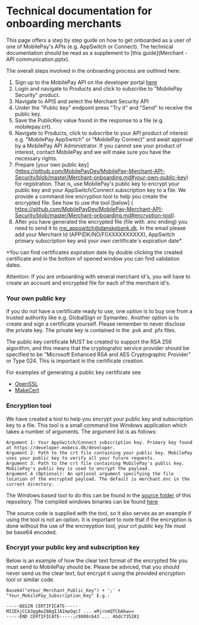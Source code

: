 ﻿# Technical documentation for onboarding merchants
This page offers a step by step guide on how to get onboarded as a user of one of MobilePay's APIs (e.g. AppSwitch or Connect). The technical documentation should be read as a supplement to [this guide](Merchant - API communication.pptx).

The overall steps involved in the onboarding process are outlined here:

1.	Sign up to the MobilePay API on the developer portal [here](https://developer.mobeco.dk)
2.	Login and navigate to Products and click to subscribe to "MobilePay Security" product.
3.	Navigate to APIS and select the Merchant Security API
4.	Under the "Public key" endpoint press "Try it" and "Send" to receive the public key.
5.	Save the PublicKey value found in the response to a file (e.g. mobilepay.crt).
6.	Navigate to Products, click to subscribe to your API product of interest e.g. "MobilePay AppSwitch" or "MobilePay Connect" and await approval by a MobilePay API Administrator. If you cannot see your product of interest, contact MobilePay and we will make sure you have the necessary rights.
7.	Prepare [your own public key] (https://github.com/MobilePayDev/MobilePay-Merchant-API-Security/blob/master/Merchant-onboarding.md#your-own-public-key) for registration. That is, use MobilePay's public key to encrypt your public key and your AppSwitch/Connect subscription key to a file. We provide a command line encryption tool to help you create the encrypted file. See how to use the tool [below] ( https://github.com/MobilePayDev/MobilePay-Merchant-API-Security/blob/master/Merchant-onboarding.md#encryption-tool).
8. After you have generated the encrypted file (file with .enc ending) you need to send it to mp_appswitch@danskebank.dk. In the email please add your Merchant Id (APP(DK/NO/FI)XXXXXXXXXX), AppSwitch primary subscription key and your own certificate's expiration date*.

*You can find certificates expiration date by double clicking the created certificate and in the bottom of opened window you can find validation dates.

Attention: If you are onboarding with several merchant id's, you will have to create an account and encrypted file for each of the merchant id's.

### Your own public key
If you do not have a certificate ready to use, one option is to buy one from a trusted authority like e.g. GlobalSign or Symantec. Another option is to create and sign a certificate yourself. Please remember to never disclose the private key. The private key is contained in the .pvk and .pfx files.

The public key certificate MUST be created to support the RSA 256 algorithm, and this means that the cryptograhic service provider should be specified to be "Microsoft Enhanced RSA and AES Cryptographic Provider" or Type 024. This is important in the certificate creation.

For examples of generating a public key certificate see
- [OpenSSL](https://github.com/MobilePayDev/MobilePay-Merchant-API-Security/blob/master/CreateCertificateExamples/OpenSSL.txt)
- [MakeCert](https://github.com/MobilePayDev/MobilePay-Merchant-API-Security/blob/master/CreateCertificateExamples/makeCert.cmd)

### Encryption tool
We have created a tool to help you encrypt your public key and subscription key to a file. This tool is a small command line Windows application which takes a number of arguments. The argument list is as follows:</br>

	Argument 1: Your AppSwitch/Connect subscription key. Primary key found at https://developer.mobeco.dk/developer.
	Argument 2: Path to the crt file containing your public key. MobilePay uses your public key to verify all your future requests.
	Argument 3: Path to the crt file containing MobilePay's public key. MobilePay's public key is used to encrypt the payload.
	Argument 4 (Optional): An optional argument specifying the file location of the encrypted payload. The default is merchant.enc in the current directory.

The Windows based tool to do this can be found in the [source folder](https://github.com/MobilePayDev/MobilePay-Merchant-API-Security/tree/master/Encrypter/Source) of this repository.
The compiled windows binaries can be found [here](https://github.com/MobilePayDev/MobilePay-Merchant-API-Security/tree/master/Encrypter/Bin)

The source code is supplied with the tool, so it also serves as an example if using the tool is not an option. It is important to note that if the encryption is done without the use of the encreyption tool, your crt public key file must be base64 encoded.

### Encrypt your public key and subscription key

Below is an example of how the clear text format of the encrypted file you must send to MobilePay should be. Please be adviced, that you should never send us the clear text, but encrypt it using the provided encryption tool or similar code.

	Base64("eYour_Merchant_Public_Key") + ';' + "Your_MobilePay_Subscription_Key" E.g.:
	
	-----BEGIN CERTIFICATE-----
	MIIEkjCCA3qgAwIBAgIJAImpOqc7 ... eRjrnmQTCbAkw==
	-----END CERTIFICATE-----;c9808c643 ... 4bdc735281
